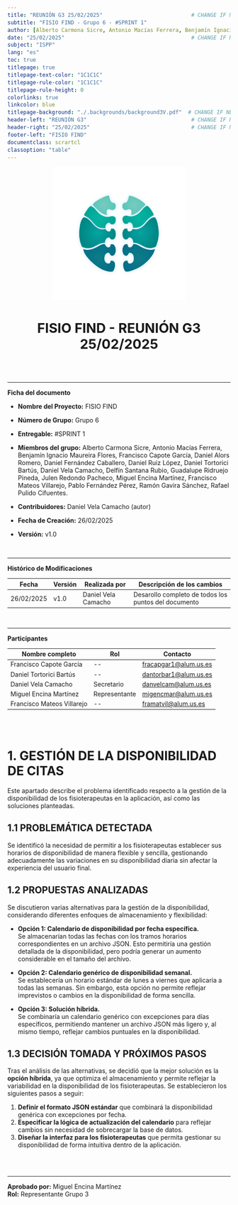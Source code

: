 ```yaml
---
title: "REUNIÓN G3 25/02/2025"                            # CHANGE IF NEEDED
subtitle: "FISIO FIND - Grupo 6 - #SPRINT 1"
author: [Alberto Carmona Sicre, Antonio Macías Ferrera, Benjamín Ignacio Maureira Flores, Francisco Capote García, Daniel Alors Romero, Daniel Fernández Caballero, Daniel Ruiz López, Daniel Tortorici Bartús, Daniel Vela Camacho, Delfín Santana Rubio, Guadalupe Ridruejo Pineda, Julen Redondo Pacheco, Miguel Encina Martínez, Francisco Mateos Villarejo, Pablo Fernández Pérez, Ramón Gavira Sánchez, Rafael Pulido Cifuentes]
date: "25/02/2025"                                        # CHANGE IF NEEDED
subject: "ISPP"
lang: "es"
toc: true
titlepage: true
titlepage-text-color: "1C1C1C"
titlepage-rule-color: "1C1C1C"
titlepage-rule-height: 0
colorlinks: true
linkcolor: blue
titlepage-background: "./.backgrounds/background3V.pdf"  # CHANGE IF NEEDED
header-left: "REUNIÓN G3"                                 # CHANGE IF NEEDED
header-right: "25/02/2025"                                # CHANGE IF NEEDED
footer-left: "FISIO FIND"
documentclass: scrartcl
classoption: "table"  
---
```


<!-- COMMENT THIS WHEN EXPORTING TO PDF -->
<p align="center">
  <img src="../../.img/Logo_FisioFind_Verde_sin_fondo.PNG" alt="Logo FisioFind" width="300" />
</p>

<h1 align="center" style="font-size: 30px; font-weight: bold;">
  FISIO FIND  -  REUNIÓN G3 25/02/2025
</h1>

<br>

<!-- COMMENT WHEN EXPORTING TO PDF
**ÍNDICE**
- [**1. GESTIÓN DE LA DISPONIBILIDAD DE CITAS**](#1-gestión-de-la-disponibilidad-de-citas)
  - [**1.1 PROBLEMÁTICA DETECTADA**](#11-problemática-detectada)
  - [**1.2 PROPUESTAS ANALIZADAS**](#12-propuestas-analizadas)
  - [**1.3 DECISIÓN TOMADA Y PRÓXIMOS PASOS**](#13-decisión-tomada-y-próximos-pasos)
<!-- COMMENT WHEN EXPORTING TO PDF -->

<br>


---

**Ficha del documento**

- **Nombre del Proyecto:** FISIO FIND

- **Número de Grupo:** Grupo 6

- **Entregable:** #SPRINT 1

- **Miembros del grupo:** Alberto Carmona Sicre, Antonio Macías Ferrera, Benjamín Ignacio Maureira Flores, Francisco Capote García, Daniel Alors Romero, Daniel Fernández Caballero, Daniel Ruiz López, Daniel Tortorici Bartús, Daniel Vela Camacho, Delfín Santana Rubio, Guadalupe Ridruejo Pineda, Julen Redondo Pacheco, Miguel Encina Martínez, Francisco Mateos Villarejo, Pablo Fernández Pérez, Ramón Gavira Sánchez, Rafael Pulido Cifuentes.

- **Contribuidores:** Daniel Vela Camacho (autor)

- **Fecha de Creación:** 26/02/2025  

- **Versión:** v1.0

<br>


---

**Histórico de Modificaciones**

| Fecha      | Versión | Realizada por       | Descripción de los cambios                           |
| ---------- | ------- | ------------------- | ---------------------------------------------------- |
| 26/02/2025 | v1.0    | Daniel Vela Camacho | Desarollo completo de todos los puntos del documento |

<br>

---

**Participantes**

| Nombre completo            | Rol           | Contacto              |
| -------------------------- | ------------- | --------------------- |
| Francisco Capote García    | --            | fracapgar1@alum.us.es |
| Daniel Tortorici Bartús    | --            | dantorbar1@alum.us.es |
| Daniel Vela Camacho        | Secretario    | danvelcam@alum.us.es  |
| Miguel Encina Martínez     | Representante | migencmar@alum.us.es  |
| Francisco Mateos Villarejo | --            | framatvil@alum.us.es  |

<br>

<!-- \newpage -->

<br>


# **1. GESTIÓN DE LA DISPONIBILIDAD DE CITAS**

Este apartado describe el problema identificado respecto a la gestión de la disponibilidad de los fisioterapeutas en la aplicación, así como las soluciones planteadas.

## **1.1 PROBLEMÁTICA DETECTADA**

Se identificó la necesidad de permitir a los fisioterapeutas establecer sus horarios de disponibilidad de manera flexible y sencilla, gestionando adecuadamente las variaciones en su disponibilidad diaria sin afectar la experiencia del usuario final.

## **1.2 PROPUESTAS ANALIZADAS**

Se discutieron varias alternativas para la gestión de la disponibilidad, considerando diferentes enfoques de almacenamiento y flexibilidad:

- **Opción 1: Calendario de disponibilidad por fecha específica.**  
  Se almacenarían todas las fechas con los tramos horarios correspondientes en un archivo JSON. Esto permitiría una gestión detallada de la disponibilidad, pero podría generar un aumento considerable en el tamaño del archivo.

- **Opción 2: Calendario genérico de disponibilidad semanal.**  
  Se establecería un horario estándar de lunes a viernes que aplicaría a todas las semanas. Sin embargo, esta opción no permite reflejar imprevistos o cambios en la disponibilidad de forma sencilla.

- **Opción 3: Solución híbrida.**  
  Se combinaría un calendario genérico con excepciones para días específicos, permitiendo mantener un archivo JSON más ligero y, al mismo tiempo, reflejar cambios puntuales en la disponibilidad.

## **1.3 DECISIÓN TOMADA Y PRÓXIMOS PASOS**

Tras el análisis de las alternativas, se decidió que la mejor solución es la **opción híbrida**, ya que optimiza el almacenamiento y permite reflejar la variabilidad en la disponibilidad de los fisioterapeutas. Se establecieron los siguientes pasos a seguir:

1. **Definir el formato JSON estándar** que combinará la disponibilidad genérica con excepciones por fecha.
2. **Especificar la lógica de actualización del calendario** para reflejar cambios sin necesidad de sobrecargar la base de datos.
3. **Diseñar la interfaz para los fisioterapeutas** que permita gestionar su disponibilidad de forma intuitiva dentro de la aplicación.

<br>

<br>


---

**Aprobado por:** Miguel Encina Martínez  
**Rol:** Representante Grupo 3
